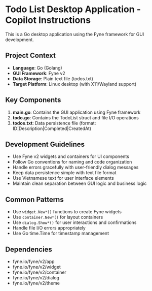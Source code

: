 <!-- Use this file to provide workspace-specific custom instructions to Copilot. For more details, visit https://code.visualstudio.com/docs/copilot/copilot-customization#_use-a-githubcopilotinstructionsmd-file -->

# Todo List Desktop Application - Copilot Instructions

This is a Go desktop application using the Fyne framework for GUI development. 

## Project Context
- **Language**: Go (Golang)
- **GUI Framework**: Fyne v2
- **Data Storage**: Plain text file (todos.txt)
- **Target Platform**: Linux desktop (with X11/Wayland support)

## Key Components
1. **main.go**: Contains the GUI application using Fyne framework
2. **todo.go**: Contains the TodoList struct and file I/O operations
3. **todos.txt**: Data persistence file (format: ID|Description|Completed|CreatedAt)

## Development Guidelines
- Use Fyne v2 widgets and containers for UI components
- Follow Go conventions for naming and code organization
- Handle errors gracefully with user-friendly dialog messages
- Keep data persistence simple with text file format
- Use Vietnamese text for user interface elements
- Maintain clean separation between GUI logic and business logic

## Common Patterns
- Use `widget.New*()` functions to create Fyne widgets
- Use `container.New*()` for layout containers
- Use `dialog.Show*()` for user interactions and confirmations
- Handle file I/O errors appropriately
- Use Go time.Time for timestamp management

## Dependencies
- fyne.io/fyne/v2/app
- fyne.io/fyne/v2/widget  
- fyne.io/fyne/v2/container
- fyne.io/fyne/v2/dialog
- fyne.io/fyne/v2/theme
